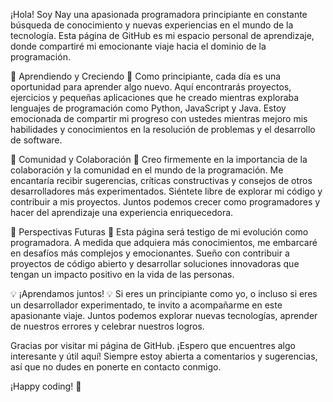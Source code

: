 ¡Hola! Soy Nay una apasionada programadora principiante en constante búsqueda de conocimiento y nuevas experiencias en el mundo de la tecnología. Esta página de GitHub es mi espacio personal de aprendizaje, donde compartiré mi emocionante viaje hacia el dominio de la programación.

🌱 Aprendiendo y Creciendo 🌱
Como principiante, cada día es una oportunidad para aprender algo nuevo. Aquí encontrarás proyectos, ejercicios y pequeñas aplicaciones que he creado mientras exploraba lenguajes de programación como Python, JavaScript y Java. Estoy emocionada de compartir mi progreso con ustedes mientras mejoro mis habilidades y conocimientos en la resolución de problemas y el desarrollo de software.

🤝 Comunidad y Colaboración 🤝
Creo firmemente en la importancia de la colaboración y la comunidad en el mundo de la programación. Me encantaría recibir sugerencias, críticas constructivas y consejos de otros desarrolladores más experimentados. Siéntete libre de explorar mi código y contribuir a mis proyectos. Juntos podemos crecer como programadores y hacer del aprendizaje una experiencia enriquecedora.

🚀 Perspectivas Futuras 🚀
Esta página será testigo de mi evolución como programadora. A medida que adquiera más conocimientos, me embarcaré en desafíos más complejos y emocionantes. Sueño con contribuir a proyectos de código abierto y desarrollar soluciones innovadoras que tengan un impacto positivo en la vida de las personas.

💡 ¡Aprendamos juntos! 💡
Si eres un principiante como yo, o incluso si eres un desarrollador experimentado, te invito a acompañarme en este apasionante viaje. Juntos podemos explorar nuevas tecnologías, aprender de nuestros errores y celebrar nuestros logros.

Gracias por visitar mi página de GitHub. ¡Espero que encuentres algo interesante y útil aquí! Siempre estoy abierta a comentarios y sugerencias, así que no dudes en ponerte en contacto conmigo.

¡Happy coding! 🚀
